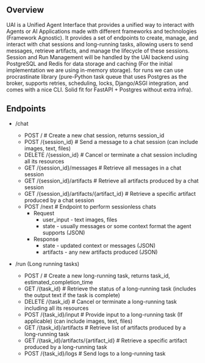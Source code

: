 ## Overview

UAI is a Unified Agent Interface that provides a unified way to interact with Agents or AI Applications made with different frameworks and technologies (Framework Agnostic).
It provides a set of endpoints to create, manage, and interact with chat sessions and long-running tasks, allowing users to send messages, retrieve artifacts, and manage the lifecycle of these sessions.
Session and Run Management will be handled by the UAI backend using PostgreSQL and Redis for data storage and caching (For the initial implementation we are using in-memory storage).
for runs we can use procrastinate library (pure-Python task queue that uses Postgres as the broker, supports retries, scheduling, locks, Django/ASGI integration, and comes with a nice CLI. Solid fit for FastAPI + Postgres without extra infra).


## Endpoints

- /chat
    - POST / # Create a new chat session, returns session_id
    - POST /{session_id} # Send a message to a chat session (can include images, text, files)
    - DELETE /{session_id} # Cancel or terminate a chat session including all its resources
    - GET /{session_id}/messages # Retrieve all messages in a chat session
    - GET /{session_id}/artifacts # Retrieve all artifacts produced by a chat session
    - GET /{session_id}/artifacts/{artifact_id} # Retrieve a specific artifact produced by a chat session
    - POST /next # Endpoint to perform sessionless chats
        - Request
            - user_input - text images, files
            - state - usually messages or some context format the agent supports (JSON)
        - Response
            - state - updated context or messages (JSON)
            - artifacts - any new artifacts produced (JSON)

- /run (Long running tasks)
    - POST / # Create a new long-running task, returns task_id, estimated_completion_time
    - GET /{task_id} # Retrieve the status of a long-running task (includes the output text if the task is complete)
    - DELETE /{task_id} # Cancel or terminate a long-running task including all its resources
    - POST /{task_id}/input # Provide input to a long-running task (If applicable) (can include images, text, files)
    - GET /{task_id}/artifacts # Retrieve list of artifacts produced by a long-running task
    - GET /{task_id}/artifacts/{artifact_id} # Retrieve a specific artifact produced by a long-running task
    - POST /{task_id}/logs # Send logs to a long-running task
